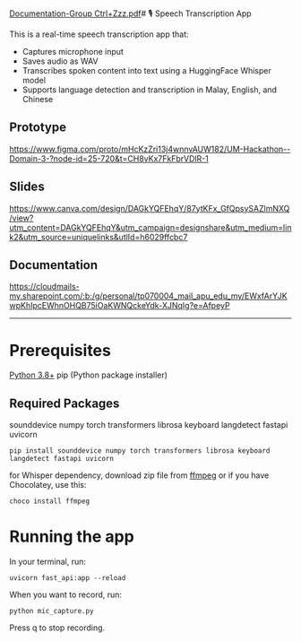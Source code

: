 [Documentation-Group Ctrl+Zzz.pdf](https://github.com/user-attachments/files/19720224/Documentation-Group.Ctrl%2BZzz.pdf)# 🎙️ Speech Transcription App

This is a real-time speech transcription app that:
- Captures microphone input
- Saves audio as WAV
- Transcribes spoken content into text using a HuggingFace Whisper model
- Supports language detection and transcription in Malay, English, and Chinese

## Prototype
https://www.figma.com/proto/mHcKzZri13j4wnnvAUW182/UM-Hackathon--Domain-3-?node-id=25-720&t=CH8vKx7FkFbrVDlR-1

## Slides
https://www.canva.com/design/DAGkYQFEhqY/87ytKFx_GfQpsySAZlmNXQ/view?utm_content=DAGkYQFEhqY&utm_campaign=designshare&utm_medium=link2&utm_source=uniquelinks&utlId=h6029ffcbc7

## Documentation
https://cloudmails-my.sharepoint.com/:b:/g/personal/tp070004_mail_apu_edu_my/EWxfArYJKwpKhIpcEWhnOHQB75iOaKWNQckeYdk-XJNqIg?e=AfpeyP

---

# Prerequisites
[Python 3.8+](https://www.python.org/downloads/)
pip (Python package installer)

## Required Packages
sounddevice
numpy
torch
transformers
librosa
keyboard
langdetect
fastapi
uvicorn
```
pip install sounddevice numpy torch transformers librosa keyboard langdetect fastapi uvicorn
```

for Whisper dependency, download zip file from [ffmpeg](https://www.gyan.dev/ffmpeg/builds/) or if you have Chocolatey, use this:
```
choco install ffmpeg
```

# Running the app
In your terminal, run:
```
uvicorn fast_api:app --reload
```
When you want to record, run:
```
python mic_capture.py
```
Press q to stop recording.
